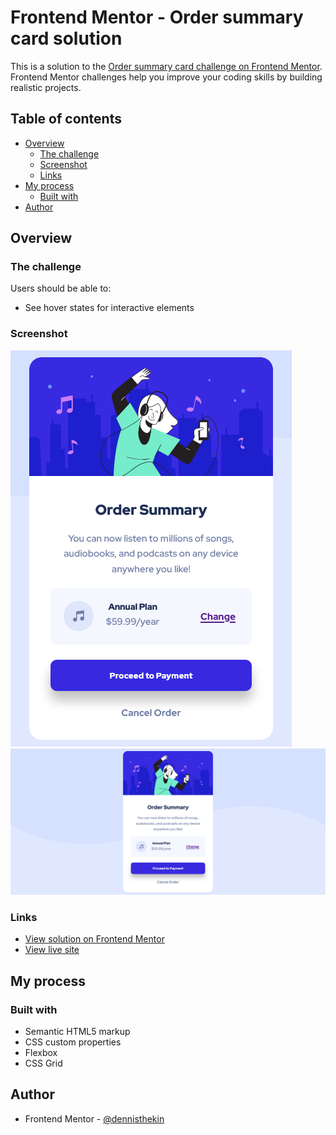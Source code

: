 # Frontend Mentor - Order summary card solution

This is a solution to the [Order summary card challenge on Frontend Mentor](https://www.frontendmentor.io/challenges/order-summary-component-QlPmajDUj). Frontend Mentor challenges help you improve your coding skills by building realistic projects. 

## Table of contents

- [Overview](#overview)
  - [The challenge](#the-challenge)
  - [Screenshot](#screenshot)
  - [Links](#links)
- [My process](#my-process)
  - [Built with](#built-with)
- [Author](#author)

## Overview

### The challenge

Users should be able to:

- See hover states for interactive elements

### Screenshot

![mobile-view](images/mobile-view.png)
![desktop-view](images/desktop-view.png)

### Links

- [View solution on Frontend Mentor](https://your-solution-url.com)
- [View live site](https://order-summary-component-dennisthekin.vercel.app/)

## My process

### Built with

- Semantic HTML5 markup
- CSS custom properties
- Flexbox
- CSS Grid

## Author
- Frontend Mentor - [@dennisthekin](https://www.frontendmentor.io/profile/dennisthekin)
